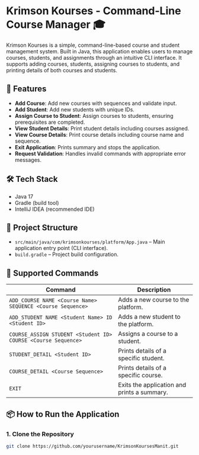 # Krimson Kourses - Command-Line Course Manager 🎓

Krimson Kourses is a simple, command-line-based course and student management system. Built in Java, this application enables users to manage courses, students, and assignments through an intuitive CLI interface. It supports adding courses, students, assigning courses to students, and printing details of both courses and students.

## 🚀 Features
- **Add Course**: Add new courses with sequences and validate input.
- **Add Student**: Add new students with unique IDs.
- **Assign Course to Student**: Assign courses to students, ensuring prerequisites are completed.
- **View Student Details**: Print student details including courses assigned.
- **View Course Details**: Print course details including course name and sequence.
- **Exit Application**: Prints summary and stops the application.
- **Request Validation**: Handles invalid commands with appropriate error messages.

## 🛠️ Tech Stack
- Java 17
- Gradle (build tool)
- IntelliJ IDEA (recommended IDE)

## 📂 Project Structure
- `src/main/java/com/krimsonkourses/platform/App.java` – Main application entry point (CLI interface).
- `build.gradle` – Project build configuration.

## 🧩 Supported Commands
| Command                               | Description                                                       |
| ------------------------------------- | ----------------------------------------------------------------- |
| `ADD_COURSE NAME <Course Name> SEQUENCE <Course Sequence>` | Adds a new course to the platform.                               |
| `ADD_STUDENT NAME <Student Name> ID <Student ID>` | Adds a new student to the platform.                              |
| `COURSE_ASSIGN STUDENT <Student ID> COURSE <Course Sequence>` | Assigns a course to a student.                                  |
| `STUDENT_DETAIL <Student ID>`         | Prints details of a specific student.                             |
| `COURSE_DETAIL <Course Sequence>`     | Prints details of a specific course.                              |
| `EXIT`                                | Exits the application and prints a summary.                       |

## 📦 How to Run the Application

### 1. Clone the Repository
```bash
git clone https://github.com/yourusername/KrimsonKoursesManit.git
